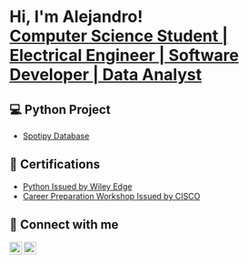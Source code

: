 <h1>Hi, I'm Alejandro! <br/><a href="https://github.com/a13jndro"> Computer Science Student | Electrical Engineer | Software Developer | Data Analyst </a>

<h2>💻 Python Project</h2>

- [Spotipy Database](https://github.com/a13jndro/dataAnalysisProjectC278)

<h2>📃 Certifications</h2>
  
- [Python Issued by Wiley Edge](https://www.credly.com/badges/0e7e7ab7-17fb-4289-b5e0-51fbb3f218ed/public_url)
- [Career Preparation Workshop Issued by CISCO](https://www.credly.com/badges/4721a09c-afcb-40d2-9b99-beb48c165615/public_url)

<h2> 🔗 Connect with me </h2>

[<img align="left" alt="a13jndro | LinkedIn" width="22px" src="https://cdn.jsdelivr.net/npm/simple-icons@v3/icons/linkedin.svg" />][linkedin]
[<img align="left" alt="a13jndro | LinkedIn" width="22px" src="https://cdn.jsdelivr.net/npm/simple-icons@v3/icons/stackoverflow.svg" />][stackoverflow]

[linkedin]: https://linkedin.com/in/bs-cs-alejandro-m
[stackoverflow]: https://stackoverflow.com/users/16946785/alejandro-avila

<!--
**al3jndro/al3jndro** is a ✨ _special_ ✨ repository because its `README.md` (this file) appears on your GitHub profile.

Here are some ideas to get you started:

- 🔭 I’m currently working on ...
- 🌱 I’m currently learning ...
- 👯 I’m looking to collaborate on ...
- 🤔 I’m looking for help with ...
- 💬 Ask me about ...
- 📫 How to reach me: ...
- 😄 Pronouns: ...
- ⚡ Fun fact: ...
-->
